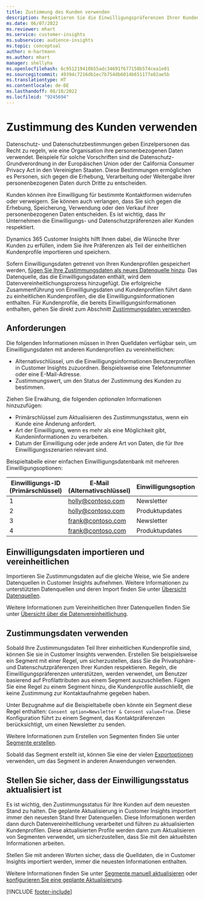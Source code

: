 ```yaml
---
title: Zustimmung des Kunden verwenden
description: Respektieren Sie die Einwilligungspräferenzen Ihrer Kunden in Customer Insights, indem Sie Einwilligungsdaten importieren.
ms.date: 06/07/2022
ms.reviewer: mhart
ms.service: customer-insights
ms.subservice: audience-insights
ms.topic: conceptual
author: m-hartmann
ms.author: mhart
manager: shellyha
ms.openlocfilehash: 6c951219410b55adc34691f677158b574cea1e01
ms.sourcegitcommit: 49394c7216db1ec7b754db6014b651177e82ae5b
ms.translationtype: HT
ms.contentlocale: de-DE
ms.lasthandoff: 08/10/2022
ms.locfileid: "9245694"
---
```

# <a name="use-customer-consent"></a>Zustimmung des Kunden verwenden

Datenschutz- und Datenschutzbestimmungen geben Einzelpersonen das Recht zu regeln, wie eine Organisation ihre personenbezogenen Daten verwendet. Beispiele für solche Vorschriften sind die Datenschutz-Grundverordnung in der Europäischen Union oder der California Consumer Privacy Act in den Vereinigten Staaten. Diese Bestimmungen ermöglichen es Personen, sich gegen die Erhebung, Verarbeitung oder Weitergabe ihrer personenbezogenen Daten durch Dritte zu entscheiden.  

Kunden können ihre Einwilligung für bestimmte Kontaktformen widerrufen oder verweigern. Sie können auch verlangen, dass Sie sich gegen die Erhebung, Speicherung, Verwendung oder den Verkauf ihrer personenbezogenen Daten entscheiden. Es ist wichtig, dass Ihr Unternehmen die Einwilligungs- und Datenschutzpräferenzen aller Kunden respektiert.  

Dynamics 365 Customer Insights hilft Ihnen dabei, die Wünsche Ihrer Kunden zu erfüllen, indem Sie ihre Präferenzen als Teil der einheitlichen Kundenprofile importieren und speichern.

Sofern Einwilligungsdaten getrennt von Ihren Kundenprofilen gespeichert werden, [fügen Sie Ihre Zustimmungsdaten als neues Datenquelle hinzu](#import-and-unify-consent-data). Das Datenquelle, das die Einwilligungsdaten enthält, wird dem Datenvereinheitlichungsprozess hinzugefügt. Die erfolgreiche Zusammenführung von Einwilligungsdaten und Kundenprofilen führt dann zu einheitlichen Kundenprofilen, die die Einwilligungsinformationen enthalten. Für Kundenprofile, die bereits Einwilligungsinformationen enthalten, gehen Sie direkt zum Abschnitt [Zustimmungsdaten verwenden](#use-consent-data).

## <a name="prerequisites"></a>Anforderungen

Die folgenden Informationen müssen in Ihren Quelldaten verfügbar sein, um Einwilligungsdaten mit anderen Kundenprofilen zu vereinheitlichen:

- Alternativschlüssel, um die Einwilligungsinformationen Benutzerprofilen in Customer Insights zuzuordnen. Beispielsweise eine Telefonnummer oder eine E-Mail-Adresse.
- Zustimmungswert, um den Status der Zustimmung des Kunden zu bestimmen.

Ziehen Sie Erwähung, die folgenden *optionalen* Informationen hinzuzufügen:

- Primärschlüssel zum Aktualisieren des Zustimmungsstatus, wenn ein Kunde eine Änderung anfordert.
- Art der Einwilligung, wenn es mehr als eine Möglichkeit gibt, Kundeninformationen zu verarbeiten.
- Datum der Einwilligung oder jede andere Art von Daten, die für Ihre Einwilligungsszenarien relevant sind.

Beispieltabelle einer einfachen Einwilligungsdatenbank mit mehreren Einwilligungsoptionen:

|Einwilligungs-ID (Primärschlüssel)   |E‑Mail (Alternativschlüssel)  |Einwilligungsoption  |Einwilligungswert  |
|---------|---------|---------|---------|
|1    |  holly@contoso.com       |  Newsletter       |  False       |
|2    |  holly@contoso.com       |  Produktupdates       |  true       |
|3    |  frank@contoso.com       |  Newsletter       | true        |
|4    |  frank@contoso.com       |  Produktupdates       |  False       |

## <a name="import-and-unify-consent-data"></a>Einwilligungsdaten importieren und vereinheitlichen

Importieren Sie Zustimmungsdaten auf die gleiche Weise, wie Sie andere Datenquellen in Customer Insights aufnehmen. Weitere Informationen zu unterstützten Datenquellen und deren Import finden Sie unter [Übersicht Datenquellen](data-sources.md).

Weitere Informationen zum Vereinheitlichen Ihrer Datenquellen finden Sie unter [Übersicht über die Datenvereinheitlichung](data-unification.md).

## <a name="use-consent-data"></a>Zustimmungsdaten verwenden

Sobald Ihre Zustimmungsdaten Teil Ihrer einheitlichen Kundenprofile sind, können Sie sie in Customer Insights verwenden. Erstellen Sie beispielsweise ein Segment mit einer Regel, um sicherzustellen, dass Sie die Privatsphäre- und Datenschutzpräferenzen Ihrer Kunden respektieren. Regeln, die Einwilligungspräferenzen unterstützen, werden verwendet, um Benutzer basierend auf Profilattributen aus einem Segment auszuschließen. Fügen Sie eine Regel zu einem Segment hinzu, die Kundenprofile ausschließt, die keine Zustimmung zur Kontaktaufnahme gegeben haben.

Unter Bezugnahme auf die Beispieltabelle oben könnte ein Segment diese Regel enthalten: `Consent option=Newsletter & Consent value=True`. Diese Konfiguration führt zu einem Segment, das Kontaktpräferenzen berücksichtigt, um einen Newsletter zu senden.

Weitere Informationen zum Erstellen von Segmenten finden Sie unter [Segmente erstellen](segment-builder.md).

Sobald das Segment erstellt ist, können Sie eine der vielen [Exportoptionen](export-destinations.md) verwenden, um das Segment in anderen Anwendungen verwenden.

## <a name="ensure-updated-consent-status"></a>Stellen Sie sicher, dass der Einwilligungsstatus aktualisiert ist

Es ist wichtig, den Zustimmungsstatus für Ihre Kunden auf dem neuesten Stand zu halten. Die geplante Aktualisierung in Customer Insights importiert immer den neuesten Stand Ihrer Datenquellen. Diese Informationen werden dann durch Datenvereinheitlichung verarbeitet und führen zu aktualisierten Kundenprofilen. Diese aktualisierten Profile werden dann zum Aktualisieren von Segmenten verwendet, um sicherzustellen, dass Sie mit den aktuellsten Informationen arbeiten.

Stellen Sie mit anderen Worten sicher, dass die Quelldaten, die in Customer Insights importiert werden, immer die neuesten Informationen enthalten.

Weitere Informationen finden Sie unter [Segmente manuell aktualisieren](segments.md#refresh-segments) oder [konfigurieren Sie eine geplante Aktualisierung](schedule-refresh.md).

[!INCLUDE [footer-include](includes/footer-banner.md)]
